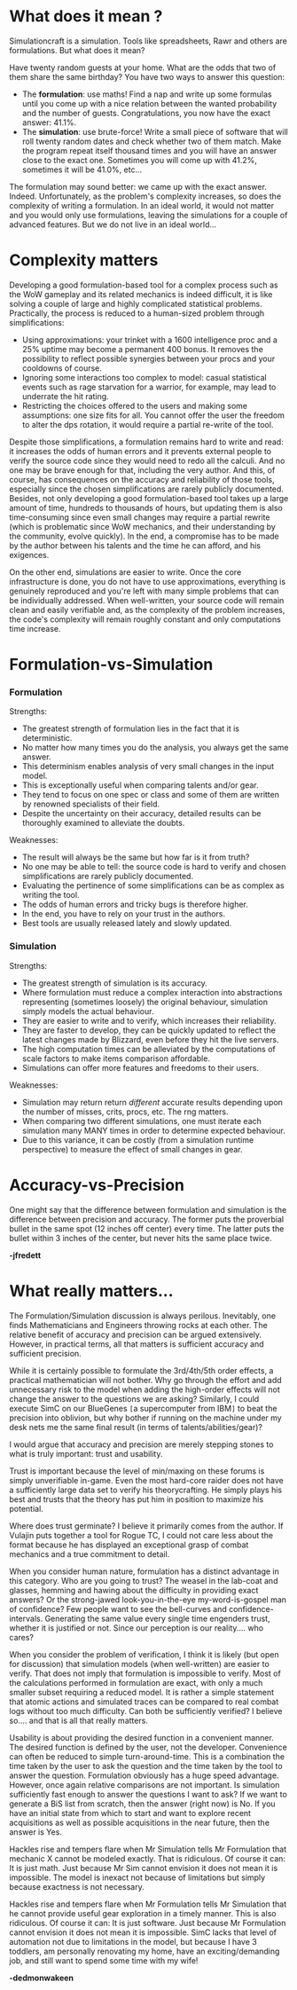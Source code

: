 

# What does it mean ?

Simulationcraft is a simulation. Tools like spreadsheets, Rawr and others are formulations. But what does it mean?

Have twenty random guests at your home. What are the odds that two of them share the same birthday? You have two ways to answer this question:
  * The **formulation**: use maths! Find a nap and write up some formulas until you come up with a nice relation between the wanted probability and the number of guests. Congratulations, you now have the exact answer: 41.1%.
  * The **simulation**: use brute-force! Write a small piece of software that will roll twenty random dates and check whether two of them match. Make the program repeat itself thousand times and you will have an answer close to the exact one. Sometimes you will come up with 41.2%, sometimes it will be 41.0%, etc...

The formulation may sound better: we came up with the exact answer. Indeed. Unfortunately, as the problem's complexity increases, so does the complexity of writing a formulation. In an ideal world, it would not matter and you would only use formulations, leaving the simulations for a couple of advanced features. But we do not live in an ideal world...

# Complexity matters
Developing a good formulation-based tool for a complex process such as the WoW gameplay and its related mechanics is indeed difficult, it is like solving a couple of large and highly complicated statistical problems. Practically, the process is reduced to a human-sized problem through simplifications:
  * Using approximations: your trinket with a 1600 intelligence proc and a 25% uptime may become a permanent 400 bonus. It removes the possibility to reflect possible synergies between your procs and your cooldowns of course.
  * Ignoring some interactions too complex to model: casual statistical events such as rage starvation for a warrior, for example, may lead to underrate the hit rating.
  * Restricting the choices offered to the users and making some assumptions: one size fits for all. You cannot offer the user the freedom to alter the dps rotation, it would require a partial re-write of the tool.

Despite those simplifications, a formulation remains hard to write and read: it increases the odds of human errors and it prevents external people to verify the source code since they would need to redo all the calculi. And no one may be brave enough for that, including the very author. And this, of course, has consequences on the accuracy and reliability of those tools, especially since the chosen simplifications are rarely publicly documented. Besides, not only developing a good formulation-based tool takes up a large amount of time, hundreds to thousands of hours, but updating them is also time-consuming since even small changes may require a partial rewrite (which is problematic since WoW mechanics, and their understanding by the community, evolve quickly). In the end, a compromise has to be made by the author between his talents and the time he can afford, and his exigences.

On the other end, simulations are easier to write. Once the core infrastructure is done, you do not have to use approximations, everything is genuinely reproduced and you're left with many simple problems that can be individually addressed. When well-written, your source code will remain clean and easily verifiable and, as the complexity of the problem increases, the code's complexity will remain roughly constant and only computations time increase.

# Formulation-vs-Simulation

### Formulation

Strengths:
  * The greatest strength of formulation lies in the fact that it is deterministic.
  * No matter how many times you do the analysis, you always get the same answer.
  * This determinism enables analysis of very small changes in the input model.
  * This is exceptionally useful when comparing talents and/or gear.
  * They tend to focus on one spec or class and some of them are written by renowned specialists of their field.
  * Despite the uncertainty on their accuracy, detailed results can be thoroughly examined to alleviate the doubts.

Weaknesses:
  * The result will always be the same but how far is it from truth?
  * No one may be able to tell: the source code is hard to verify and chosen simplifications are rarely publicly documented.
  * Evaluating the pertinence of some simplifications can be as complex as writing the tool.
  * The odds of human errors and tricky bugs is therefore higher.
  * In the end, you have to rely on your trust in the authors.
  * Best tools are usually released lately and slowly updated.

### Simulation

Strengths:
  * The greatest strength of simulation is its accuracy.
  * Where formulation must reduce a complex interaction into abstractions representing (sometimes loosely) the original behaviour, simulation simply models the actual behaviour.
  * They are easier to write and to verify, which increases their reliability.
  * They are faster to develop, they can be quickly updated to reflect the latest changes made by Blizzard, even before they hit the live servers.
  * The high computation times can be alleviated by the computations of scale factors to make items comparison affordable.
  * Simulations can offer more features and freedoms to their users.

Weaknesses:
  * Simulation may return return _different_ accurate results depending upon the number of misses, crits, procs, etc. The rng matters.
  * When comparing two different simulations, one must iterate each simulation many MANY times in order to determine expected behaviour.
  * Due to this variance, it can be costly (from a simulation runtime perspective) to measure the effect of small changes in gear.

# Accuracy-vs-Precision

One might say that the difference between formulation and simulation is the difference between precision and accuracy. The former puts the proverbial bullet in the same spot (12 inches off center) every time.  The latter puts the bullet within 3 inches of the center, but never hits the same place twice.

**-jfredett**

# What really matters...

The Formulation/Simulation discussion is always perilous. Inevitably, one finds Mathematicians and Engineers throwing rocks at each other. The relative benefit of accuracy and precision can be argued extensively. However, in practical terms, all that matters is sufficient accuracy and sufficient precision.

While it is certainly possible to formulate the 3rd/4th/5th order effects, a practical mathematician will not bother. Why go through the effort and add unnecessary risk to the model when adding the high-order effects will not change the answer to the questions we are asking? Similarly, I could execute SimC on our BlueGenes `[`a supercomputer from IBM`]` to beat the precision into oblivion, but why bother if running on the machine under my desk nets me the same final result (in terms of talents/abilities/gear)?

I would argue that accuracy and precision are merely stepping stones to what is truly important: trust and usability.

Trust is important because the level of min/maxing on these forums is simply unverifiable in-game. Even the most hard-core raider does not have a sufficiently large data set to verify his theorycrafting. He simply plays his best and trusts that the theory has put him in position to maximize his potential.

Where does trust germinate? I believe it primarily comes from the author. If Vulajin puts together a tool for Rogue TC, I could not care less about the format because he has displayed an exceptional grasp of combat mechanics and a true commitment to detail.

When you consider human nature, formulation has a distinct advantage in this category. Who are you going to trust? The weasel in the lab-coat and glasses, hemming and hawing about the difficulty in providing exact answers? Or the strong-jawed look-you-in-the-eye my-word-is-gospel man of confidence? Few people want to see the bell-curves and confidence-intervals. Generating the same value every single time engenders trust, whether it is justified or not. Since our perception is our reality.... who cares?

When you consider the problem of verification, I think it is likely (but open for discussion) that simulation models (when well-written) are easier to verify. That does not imply that formulation is impossible to verify. Most of the calculations performed in formulation are exact, with only a much smaller subset requiring a reduced model. It is rather a simple statement that atomic actions and simulated traces can be compared to real combat logs without too much difficulty. Can both be sufficiently verified? I believe so.... and that is all that really matters.

Usability is about providing the desired function in a convenient manner. The desired function is defined by the user, not the developer. Convenience can often be reduced to simple turn-around-time. This is a combination the time taken by the user to ask the question and the time taken by the tool to answer the question. Formulation obviously has a huge speed advantage. However, once again relative comparisons are not important. Is simulation sufficiently fast enough to answer the questions I want to ask? If we want to generate a BiS list from scratch, then the answer (right now) is No. If you have an initial state from which to start and want to explore recent acquisitions as well as possible acquisitions in the near future, then the answer is Yes.

Hackles rise and tempers flare when Mr Simulation tells Mr Formulation that mechanic X cannot be modeled exactly. That is ridiculous. Of course it can: It is just math. Just because Mr Sim cannot envision it does not mean it is impossible. The model is inexact not because of limitations but simply because exactness is not necessary.

Hackles rise and tempers flare when Mr Formulation tells Mr Simulation that he cannot provide useful gear exploration in a timely manner. This is also ridiculous. Of course it can: It is just software. Just because Mr Formulation cannot envision it does not mean it is impossible. SimC lacks that level of automation not due to limitations in the model, but because I have 3 toddlers, am personally renovating my home, have an exciting/demanding job, and still want to spend some time with my wife!

**-dedmonwakeen**